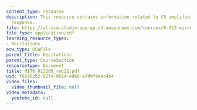 ```yaml
---
content_type: resource
description: This resource contains information related to CS amplifier frequency
  response.
file: https://ol-ocw-studio-app-qa.s3.amazonaws.com/courses/6-012-microelectronic-devices-and-circuits-spring-2009/f02902b282fa9614edb6e7d9f9aac464_MIT6_012S09_rec22.pdf
file_type: application/pdf
learning_resource_types:
- Recitations
ocw_type: OCWFile
parent_title: Recitations
parent_type: CourseSection
resourcetype: Document
title: MIT6_012S09_rec22.pdf
uid: f02902b2-82fa-9614-edb6-e7d9f9aac464
video_files:
  video_thumbnail_file: null
video_metadata:
  youtube_id: null
---
```

